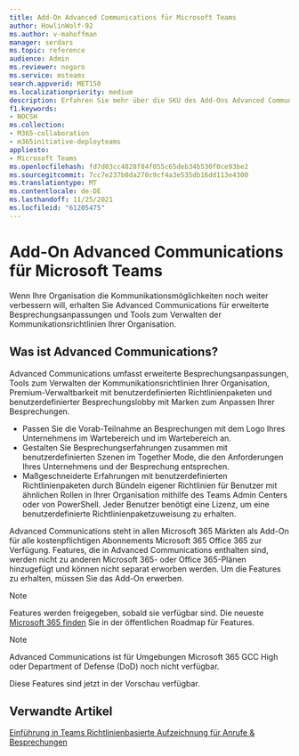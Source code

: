 ```yaml
---
title: Add-On Advanced Communications für Microsoft Teams
author: HowlinWolf-92
ms.author: v-mahoffman
manager: serdars
ms.topic: reference
audience: Admin
ms.reviewer: nogaro
ms.service: msteams
search.appverid: MET150
ms.localizationpriority: medium
description: Erfahren Sie mehr über die SKU des Add-Ons Advanced Communications für Microsoft Teams.
f1.keywords:
- NOCSH
ms.collection:
- M365-collaboration
- m365initiative-deployteams
appliesto:
- Microsoft Teams
ms.openlocfilehash: fd7d03cc4828f84f055c65deb34b530f0ce93be2
ms.sourcegitcommit: 7cc7e237b0da270c9cf4a3e535db16dd113e4300
ms.translationtype: MT
ms.contentlocale: de-DE
ms.lasthandoff: 11/25/2021
ms.locfileid: "61205475"
---
```

# <a name="advanced-communications-add-on-for-microsoft-teams"></a>Add-On Advanced Communications für Microsoft Teams

Wenn Ihre Organisation die Kommunikationsmöglichkeiten noch weiter verbessern will, erhalten Sie Advanced Communications für erweiterte Besprechungsanpassungen und Tools zum Verwalten der Kommunikationsrichtlinien Ihrer Organisation.

## <a name="what-is-advanced-communications"></a>Was ist Advanced Communications?

Advanced Communications umfasst erweiterte Besprechungsanpassungen, Tools zum Verwalten der Kommunikationsrichtlinien Ihrer Organisation, Premium-Verwaltbarkeit mit benutzerdefinierten Richtlinienpaketen und benutzerdefinierter Besprechungslobby mit Marken zum Anpassen Ihrer Besprechungen.

- Passen Sie die Vorab-Teilnahme an Besprechungen mit dem Logo Ihres Unternehmens im Wartebereich und im Wartebereich an. 
- Gestalten Sie Besprechungserfahrungen zusammen mit benutzerdefinierten Szenen im Together Mode, die den Anforderungen Ihres Unternehmens und der Besprechung entsprechen.
- Maßgeschneiderte Erfahrungen mit benutzerdefinierten Richtlinienpaketen durch Bündeln eigener Richtlinien für Benutzer mit ähnlichen Rollen in Ihrer Organisation mithilfe des Teams Admin Centers oder von PowerShell. Jeder Benutzer benötigt eine Lizenz, um eine benutzerdefinierte Richtlinienpaketzuweisung zu erhalten. 

Advanced Communications steht in allen Microsoft 365 Märkten als Add-On für alle kostenpflichtigen Abonnements Microsoft 365 Office 365 zur Verfügung. Features, die in Advanced Communications enthalten sind, werden nicht zu anderen Microsoft 365- oder Office 365-Plänen hinzugefügt und können nicht separat erworben werden. Um die Features zu erhalten, müssen Sie das Add-On erwerben.

> [!NOTE]
> Features werden freigegeben, sobald sie verfügbar sind. Die neueste [Microsoft 365 finden](https://www.microsoft.com/microsoft-365/roadmap?filters=Microsoft%20Teams) Sie in der öffentlichen Roadmap für Features.

> [!NOTE]
> Advanced Communications ist für Umgebungen Microsoft 365 GCC High oder Department of Defense (DoD) noch nicht verfügbar.

Diese Features sind jetzt in der Vorschau verfügbar.

## <a name="related-articles"></a>Verwandte Artikel

[Einführung in Teams Richtlinienbasierte Aufzeichnung für Anrufe & Besprechungen](../teams-recording-policy.md)
